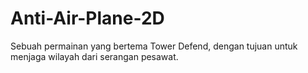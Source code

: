 # Anti-Air-Plane-2D
Sebuah permainan yang bertema Tower Defend, dengan tujuan untuk menjaga wilayah dari serangan pesawat.
